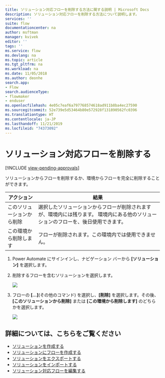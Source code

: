 ```yaml
---
title: ソリューション対応フローを削除する方法に関する説明 | Microsoft Docs
description: ソリューション対応フローを削除する方法について説明します。
services: ''
suite: flow
documentationcenter: na
author: msftman
manager: kvivek
editor: ''
tags: ''
ms.service: flow
ms.devlang: na
ms.topic: article
ms.tgt_pltfrm: na
ms.workload: na
ms.date: 11/05/2018
ms.author: deonhe
search.app:
- Flow
search.audienceType:
- flowmaker
- enduser
ms.openlocfilehash: 4e05c7eaf6a797768574618ad911b8ba4ec27590
ms.sourcegitcommit: 52e739e5d53464b80e572928f131890562fc0396
ms.translationtype: HT
ms.contentlocale: ja-JP
ms.lasthandoff: 11/21/2019
ms.locfileid: "74373092"
---
```

# <a name="remove-a-solution-aware-flow"></a>ソリューション対応フローを削除する
[!INCLUDE [view-pending-approvals](includes/cc-rebrand.md)]

ソリューションからフローを削除するか、環境からフローを完全に削除することができます。

アクション|結果
------|-----------
このソリューションから削除|選択したソリューションからフローが削除されますが、環境内には残ります。 環境内にある他のソリューションのフローを、後日使用できます。
この環境から削除します|フローが削除されます。この環境内では使用できません。

1. Power Automate にサインインし、ナビゲーション バーから **[ソリューション]** を選択します。
1. 削除するフローを含むソリューションを選択します。

   ![](./media/remove-solution-aware-flow/new-flow-inside-solution.png)
   
1. フローの **[...]**(その他のコマンド) を選択し、**[削除]** を選択します。その後、**[このソリューションから削除]** または **[この環境から削除します]** のどちらかを選択します。

   ![](./media/remove-solution-aware-flow/delete-flow-from-solution-options.png)

## <a name="learn-more"></a>詳細については、こちらをご覧ください

- [ソリューションを作成する](./overview-solution-flows.md)
- [ソリューションにフローを作成する](./create-flow-solution.md)
- [ソリューションをエクスポートする](./export-flow-solution.md)
- [ソリューションをインポートする](./import-flow-solution.md)
- [ソリューション対応フローを編集する](./edit-solution-aware-flow.md)
